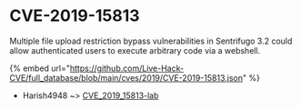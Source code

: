 # CVE-2019-15813

Multiple file upload restriction bypass vulnerabilities in Sentrifugo 3.2 could allow authenticated users to execute arbitrary code via a webshell.

{% embed url="https://github.com/Live-Hack-CVE/full_database/blob/main/cves/2019/CVE-2019-15813.json" %}


* Harish4948 ~> [CVE_2019_15813-lab](https://www.alice-snow.ru/2019/database/cve-2019-15813/cve_2019_15813-lab-harish4948)
